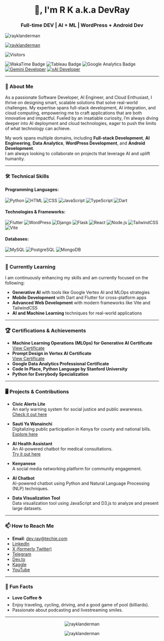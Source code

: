 <h1 align="center">👋, I'm R K a.k.a DevRay</h1>
<h3 align="center">Full-time DEV | AI + ML | WordPress + Android Dev</h3>

<p align="left">
  <img src="https://komarev.com/ghpvc/?username=rayklanderman&label=Profile%20views&color=0e75b6&style=flat" alt="rayklanderman" />
</p>

<p align="left">
  <a href="https://x.com/rayklanderman" target="blank">
    <img src="https://img.shields.io/twitter/follow/rayklanderman?logo=x&style=for-the-badge" alt="rayklanderman" />
  </a>
</p>

![Visitors](https://api.visitorbadge.io/api/visitors?path=rayklanderman%20%2F%20rayklanderman&label=Folk&labelColor=%2337d67a&countColor=%23263759)

![WakaTime Badge](https://img.shields.io/badge/WakaTime-000000?style=for-the-badge&logo=WakaTime&logoColor=white) ![Tableau Badge](https://img.shields.io/badge/Tableau-E97627?style=for-the-badge&logo=Tableau&logoColor=white) ![Google Analytics Badge](https://img.shields.io/badge/Google%20Analytics-E37400?style=for-the-badge&logo=google%20analytics&logoColor=white) 
[![Gemini Developer](https://img.shields.io/badge/Gemini%20Developer-4285F4?style=for-the-badge&logo=google-gemini&logoColor=white)](https://developers.google.com/gemini) 
[![xAI Developer](https://img.shields.io/badge/xAI%20Developer-000000?style=for-the-badge&logo=xai&logoColor=white)](https://x.ai/) 

---

### 🚀 About Me

As a passionate Software Developer, AI Engineer, and Cloud Enthusiast, I thrive on designing smart, scalable solutions that solve real-world challenges. My expertise spans full-stack development, AI integration, and cloud computing, empowering me to craft applications that are both innovative and impactful. Fueled by an insatiable curiosity, I’m always diving deeper into AI deployment and cloud technologies, eager to push the limits of what technology can achieve. 

My work spans multiple domains, including **Full-stack Development**, **AI Engineering**, **Data Analytics**, **WordPress Development**, and **Android Development**.  
I am always looking to collaborate on projects that leverage AI and uplift humanity.  

---

### 🛠️ Technical Skills

#### Programming Languages:
![Python](https://img.shields.io/badge/Python-3776AB?style=for-the-badge&logo=python&logoColor=white)
![HTML](https://img.shields.io/badge/HTML5-E34F26?style=for-the-badge&logo=html5&logoColor=white)
![CSS](https://img.shields.io/badge/CSS3-1572B6?style=for-the-badge&logo=css3&logoColor=white)
![JavaScript](https://img.shields.io/badge/JavaScript-F7DF1E?style=for-the-badge&logo=javascript&logoColor=black)
![TypeScript](https://img.shields.io/badge/TypeScript-3178C6?style=for-the-badge&logo=typescript&logoColor=white)
![Dart](https://img.shields.io/badge/Dart-0175C2?style=for-the-badge&logo=dart&logoColor=white)

#### Technologies & Frameworks:
![Flutter](https://img.shields.io/badge/Flutter-02569B?style=for-the-badge&logo=flutter&logoColor=white)
![WordPress](https://img.shields.io/badge/WordPress-21759B?style=for-the-badge&logo=wordpress&logoColor=white)
![Django](https://img.shields.io/badge/Django-092E20?style=for-the-badge&logo=django&logoColor=white)
![Flask](https://img.shields.io/badge/Flask-000000?style=for-the-badge&logo=flask&logoColor=white)
![React](https://img.shields.io/badge/React-61DAFB?style=for-the-badge&logo=react&logoColor=black)
![Node.js](https://img.shields.io/badge/Node.js-339933?style=for-the-badge&logo=nodedotjs&logoColor=white)
![TailwindCSS](https://img.shields.io/badge/TailwindCSS-06B6D4?style=for-the-badge&logo=tailwindcss&logoColor=white)
![Vite](https://img.shields.io/badge/Vite-646CFF?style=for-the-badge&logo=vite&logoColor=white)

#### Databases:
![MySQL](https://img.shields.io/badge/MySQL-4479A1?style=for-the-badge&logo=mysql&logoColor=white)
![PostgreSQL](https://img.shields.io/badge/PostgreSQL-336791?style=for-the-badge&logo=postgresql&logoColor=white)
![MongoDB](https://img.shields.io/badge/MongoDB-4EA94B?style=for-the-badge&logo=mongodb&logoColor=white)

---

### 🌱 Currently Learning

I am continuously enhancing my skills and am currently focused on the following:

- **Generative AI** with tools like Google Vertex AI and MLOps strategies
- **Mobile Development** with Dart and Flutter for cross-platform apps
- **Advanced Web Development** with modern frameworks like Vite and TailwindCSS
- **AI and Machine Learning** techniques for real-world applications

---

### 🏆 Certifications & Achievements

- **Machine Learning Operations (MLOps) for Generative AI Certificate**  
  [View Certificate](https://www.cloudskillsboost.google/public_profiles/5d88baf2-c5cf-40af-bc9e-e995812ff504/badges/12568746)  
- **Prompt Design in Vertex AI Certificate**  
  [View Certificate](https://www.cloudskillsboost.google/public_profiles/5d88baf2-c5cf-40af-bc9e-e995812ff504/badges/12560333)  
- **Google Data Analytics Professional Certificate**  
- **Code In Place, Python Language by Stanford University**  
- **Python for Everybody Specialization**  

---

### 🖥️ Projects & Contributions

- **Civic Alerts Lite**  
  An early warning system for social justice and public awareness.  
  [Check it out here](https://civic-alert-lite.web.app/)

- **Sauti Ya Wanainchi**  
  Digitalizing public participation in Kenya for county and national bills.  
  [Explore here]()  

- **AI Health Assistant**  
  An AI-powered chatbot for medical consultations.  
  [Try it out here](https://ai-health-chat-teamdevray.vercel.app/)  

- **Kenyanese**  
  A social media networking platform for community engagement.  

- **AI Chatbot**  
  AI-powered chatbot using Python and Natural Language Processing (NLP) techniques.  

- **Data Visualization Tool**  
  Data visualization tool using JavaScript and D3.js to analyze and present large datasets.  

---

### 📫 How to Reach Me

- **Email**: [dev.ray@techie.com](mailto:dev.ray@techie.com)  
- [LinkedIn](https://www.linkedin.com/in/raymondklanderman/)  
- [X (formerly Twitter)](https://x.com/rayklanderman)  
- [Telegram](https://t.me/Algorithmizer)  
- [Dev.to](https://dev.to/rayklanderman)  
- [Kaggle](https://www.kaggle.com/devrayrob)  
- [YouTube](https://www.youtube.com/c/@thealgorithmizer)  

---

### 🎨 Fun Facts

- **Love Coffee ☕**  
- Enjoy traveling, cycling, driving, and a good game of pool (billiards).  
- Passionate about podcasting and livestreaming smiles.  

---

<p align="center">
  <img src="https://github-readme-stats.vercel.app/api/top-langs?username=rayklanderman&show_icons=true&locale=en&layout=compact" alt="rayklanderman" />
</p>

<p align="center">
  <img src="https://github-readme-streak-stats.herokuapp.com/?user=rayklanderman&" alt="rayklanderman" />
</p>
